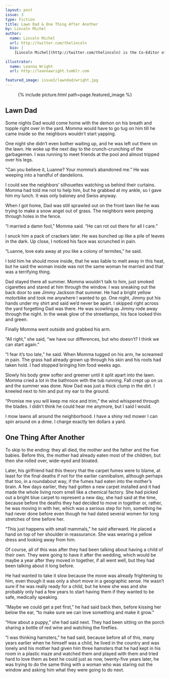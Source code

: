 ```yaml
---
layout: post
issue: 3
type: Fiction
title: Lawn Dad & One Thing After Another
by: Lincoln Michel
author:
  name: Lincoln Michel
  url: http://twitter.com/thelincoln
  bio: |
    [Lincoln Michel](http://twitter.com/thelincoln) is the Co-Editor of <cite>[Gigantic](http://thegiganticmag.com/magazine/)</cite> and <cite>[Gigantic Worlds](http://giganticbooks.com/)</cite>, and the Online Editor of <cite>[Electric Literature](http://electricliterature.com/)</cite>. His work appears in <cite>Tin House</cite>, <cite>NOON</cite>, <cite>The Believer</cite>, <cite>Pushcart Prize XXXIX</cite>, and elsewhere. His debut collection, <cite>Upright Beasts</cite>, is forthcoming from Coffee House Press. Sometimes he [draws authors as monsters](https://www.etsy.com/listing/167461015/monsters-of-modern-literature-trading).

illustrator:
  name: Leanna Wright
  url: http://leannawright.tumblr.com

featured_image: issue3/lawndad/wright.jpg
---
```


<figure class="middle">
  {% include picture.html path=page.featured_image %}
</figure>

## Lawn Dad

Some nights Dad would come home with the demon on his breath and topple right over in the yard. Momma would have to go tug on him till he came inside so the neighbors wouldn’t start yapping.

One night she didn’t even bother waiting up, and he was left out there on the lawn. He woke up the next day to the crunch-crunching of the garbagemen. I was running to meet friends at the pool and almost tripped over his legs.

“Can you believe it, Luanne? Your momma’s abandoned me.” He was weeping into a handful of dandelions.

I could see the neighbors’ silhouettes watching us behind their curtains. Momma had told me not to help him, but he grabbed at my ankle, so I gave him my lunch. It was only baloney and Swiss anyway.

When I got home, Dad was still sprawled out on the front lawn like he was trying to make a snow angel out of grass. The neighbors were peeping through holes in the fence.

“I married a damn fool,” Momma said. “He can rot out there for all I care.”

I snuck him a pack of crackers later. He was bunched up like a pile of leaves in the dark. Up close, I noticed his face was scrunched in pain.

“Luanne, love eats away at you like a colony of termites,” he said.

I told him he should move inside, that he was liable to melt away in this heat, but he said the woman inside was not the same woman he married and that was a terrifying thing.

Dad stayed there all summer. Momma wouldn’t talk to him, just smoked cigarettes and stared at him through the window. I was sneaking out the back door to see Jimmy Jackson that summer. He had a bright yellow motorbike and took me anywhere I wanted to go. One night, Jimmy put his hands under my shirt and said we’d never be apart. I skipped right across the yard forgetting Dad was there. He was scowling as Jimmy rode away through the night. In the weak glow of the streetlamps, his face looked thin and green.

Finally Momma went outside and grabbed his arm. 

“All right,” she said, “we have our differences, but who doesn’t? I think we can start again.”

“I fear it’s too late,” he said. When Momma tugged on his arm, he screamed in pain. The grass had already grown up through his skin and his roots had taken hold. I had stopped bringing him food weeks ago.

Slowly his body grew softer and greener until it split apart into the lawn. Momma cried a lot in the bathroom with the tub running. Fall crept up on us and the summer was done. Now Dad was just a thick clump in the dirt. I kneeled next to him and put my ear to the ground.

“Promise me you will keep me nice and trim,” the wind whispered through the blades. I didn’t think he could hear me anymore, but I said I would.

I mow lawns all around the neighborhood. I have a shiny red mower I can spin around on a dime. I charge exactly ten dollars a yard.



## One Thing After Another

To skip to the ending: they all died, the mother and the father and the five babies. Before this, the mother had already eaten most of the children, but then she rolled over, wide-eyed and bloated.

Later, his girlfriend had this theory that the carpet fumes were to blame, at least for the final deaths if not for the earlier cannibalism, although perhaps that too, in a roundabout way, if the fumes had eaten into the mother’s brain. A few days earlier, they had gotten a new carpet installed and it had made the whole living room smell like a chemical factory. She had picked out a bright blue carpet to represent a new day, she had said at the time, because before the deaths they had decided to move in together or, rather, he was moving in with her, which was a serious step for him, something he had never done before even though he had dated several women for long stretches of time before her. 

“This just happens with small mammals,” he said afterward. He placed a hand on top of her shoulder in reassurance. She was wearing a yellow dress and looking away from him.

Of course, all of this was after they had been talking about having a child of their own. They were going to have it after the wedding, which would be maybe a year after they moved in together, if all went well, but they had been talking about it long before.

He had wanted to take it slow because the move was already frightening to him, even though it was only a short move in a geographic sense. He wasn’t sure if he was really ready for a child, but he knew she was and she probably only had a few years to start having them if they wanted to be safe, medically speaking.

“Maybe we could get a pet first,” he had said back then, before kissing her below the ear, “to make sure we can love something and make it grow.”

“How about a puppy,” she had said next. They had been sitting on the porch sharing a bottle of red wine and watching the fireflies.

“I was thinking hamsters,” he had said, because before all of this, many years earlier when he himself was a child, he lived in the country and was lonely and his mother had given him three hamsters that he had kept in his room in a plastic maze and watched them and played with them and tried hard to love them as best he could just as now, twenty-five years later, he was trying to do the same thing with a woman who was staring out the window and asking him what they were going to do next.
